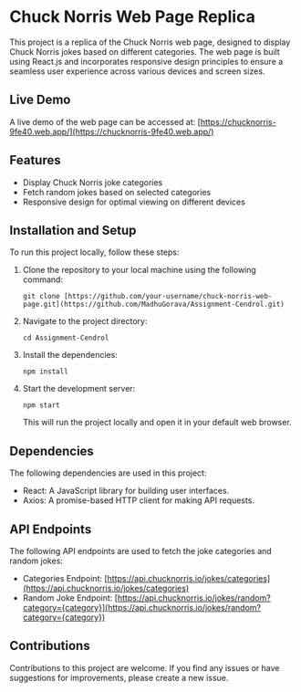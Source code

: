 
# Chuck Norris Web Page Replica

This project is a replica of the Chuck Norris web page, designed to display Chuck Norris jokes based on different categories. The web page is built using React.js and incorporates responsive design principles to ensure a seamless user experience across various devices and screen sizes.

## Live Demo

A live demo of the web page can be accessed at: [https://chucknorris-9fe40.web.app/](https://chucknorris-9fe40.web.app/)

## Features

- Display Chuck Norris joke categories
- Fetch random jokes based on selected categories
- Responsive design for optimal viewing on different devices

## Installation and Setup

To run this project locally, follow these steps:

1. Clone the repository to your local machine using the following command:

   ```shell
   git clone [https://github.com/your-username/chuck-norris-web-page.git](https://github.com/MadhuGorava/Assignment-Cendrol.git)
   ```

2. Navigate to the project directory:

   ```shell
   cd Assignment-Cendrol
   ```

3. Install the dependencies:

   ```shell
   npm install
   ```

4. Start the development server:

   ```shell
   npm start
   ```

   This will run the project locally and open it in your default web browser.

## Dependencies

The following dependencies are used in this project:

- React: A JavaScript library for building user interfaces.
- Axios: A promise-based HTTP client for making API requests.

## API Endpoints

The following API endpoints are used to fetch the joke categories and random jokes:

- Categories Endpoint: [https://api.chucknorris.io/jokes/categories](https://api.chucknorris.io/jokes/categories)
- Random Joke Endpoint: [https://api.chucknorris.io/jokes/random?category={category}](https://api.chucknorris.io/jokes/random?category={category})

## Contributions

Contributions to this project are welcome. If you find any issues or have suggestions for improvements, please create a new issue.
